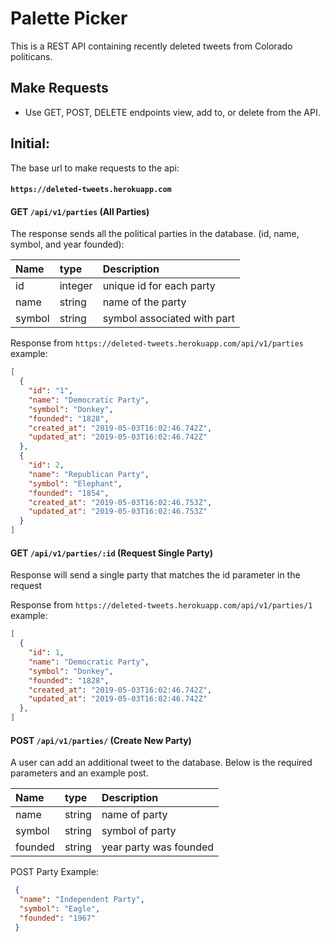 # Palette Picker
This is a REST API containing recently deleted tweets from Colorado politicans.

## Make Requests
- Use GET, POST, DELETE endpoints view, add to, or delete from the API.

## Initial:
The base url to make requests to the api:
#### `https://deleted-tweets.herokuapp.com`

#### GET `/api/v1/parties` (All Parties)
The response sends all the political parties in the database. (id, name, symbol, and year founded):

| Name         | type      | Description                             |
| :------------|:----------|:----------------------------------------|
| id           | integer   | unique id for each party                |
| name         | string    | name of the party                       |
| symbol       | string    | symbol associated with part             |

Response from `https://deleted-tweets.herokuapp.com/api/v1/parties` example:
```json
[
  {
    "id": "1",
    "name": "Democratic Party",
    "symbol": "Donkey",
    "founded": "1828",
    "created_at": "2019-05-03T16:02:46.742Z",
    "updated_at": "2019-05-03T16:02:46.742Z"
  },
  {
    "id": 2,
    "name": "Republican Party",
    "symbol": "Elephant",
    "founded": "1854",
    "created_at": "2019-05-03T16:02:46.753Z",
    "updated_at": "2019-05-03T16:02:46.753Z"
  }
]
```

#### GET `/api/v1/parties/:id` (Request Single Party)
Response will send a single party that matches the id parameter in the request

Response from `https://deleted-tweets.herokuapp.com/api/v1/parties/1` example:
```json
[
  {
    "id": 1,
    "name": "Democratic Party",
    "symbol": "Donkey",
    "founded": "1828",
    "created_at": "2019-05-03T16:02:46.742Z",
    "updated_at": "2019-05-03T16:02:46.742Z"
  },
]
```

#### POST `/api/v1/parties/` (Create New Party)
A user can add an additional tweet to the database. Below is the required parameters and an example post.

| Name         | type      | Description                                     |
| :------------|:----------|:------------------------------------------------|
| name         | string    | name of party                                   |
| symbol       | string    | symbol of party                                 |
| founded      | string    | year party was founded                          |

POST Party Example:
```json
 {
  "name": "Independent Party", 
  "symbol": "Eagle", 
  "founded": "1967"
 }
```
